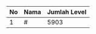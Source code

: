 | No | Nama            | Jumlah Level |
|----|-----------------|--------------|
| 1  | #    |    5903        |
